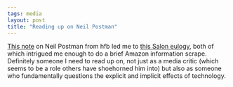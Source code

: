 ```yaml
---
tags: media
layout: post
title: "Reading up on Neil Postman"
---
```




<a href="http://www.axis-of-aevil.net/archives/000608.html">This note</a> on Neil Postman from hfb led me to <a href="http://www.salon.com/tech/feature/2003/10/10/postman/index.html">this Salon eulogy</a>, both of which intrigued me enough to do a brief Amazon information scrape. Definitely someone I need to read up on, not just as a media critic (which seems to be a role others have shoehorned him into) but also as someone who fundamentally questions the explicit and implicit effects of technology.


